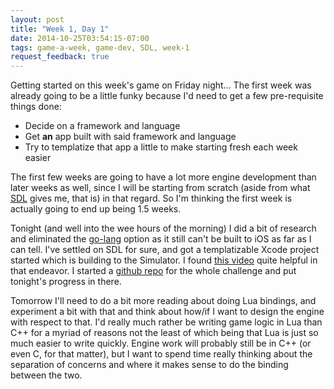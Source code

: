 ```yaml
---
layout: post
title: "Week 1, Day 1"
date: 2014-10-25T03:54:15-07:00
tags: game-a-week, game-dev, SDL, week-1
request_feedback: true
---
```


Getting started on this week's game on Friday night... The first week was already going to be a little funky
because I'd need to get a few pre-requisite things done:

<!-- more -->

 * Decide on a framework and language
 * Get __an__ app built with said framework and language
 * Try to templatize that app a little to make starting fresh each week easier

The first few weeks are going to have a lot more engine development than later weeks as well, since I will
be starting from scratch (aside from what [SDL][sdl] gives me, that is) in that regard. So I'm thinking the
first week is actually going to end up being 1.5 weeks.

Tonight (and well into the wee hours of the morning) I did a bit of research and eliminated the [go-lang][go] option
as it still can't be built to iOS as far as I can tell. I've settled on SDL for sure, and got a templatizable
Xcode project started which is building to the Simulator. I found [this video][sdl-ios-video] quite helpful
in that endeavor. I started a [github repo](http://github.com/aranasaurus/game-a-week) for the whole
challenge and put tonight's progress in there.

Tomorrow I'll need to do a bit more reading about doing Lua bindings, and experiment a bit with that and think
about how/if I want to design the engine with respect to that. I'd really much rather be writing game logic
in Lua than C++ for a myriad of reasons not the least of which being that Lua is just so much easier to write
quickly. Engine work will probably still be in C++ (or even C, for that matter), but I want to spend time really
thinking about the separation of concerns and where it makes sense to do the binding between the two.

[sdl]: http://libsdl.org "SDL2"
[go]: http://golang.org "Go"
[sdl-ios-video]: http://www.ciaranmccormack.com/sdl-2-0-on-ios-using-xcode-opengl-es-2-0-and-c-11/ "SDL 2 on iOS - Ciaran McCormack"

